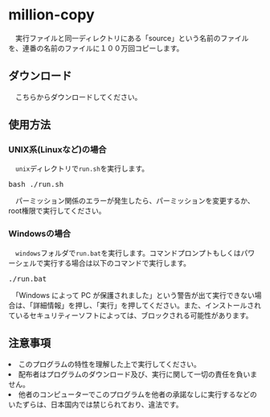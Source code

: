 <h1>million-copy</h1>
<p>
　実行ファイルと同一ディレクトリにある「source」という名前のファイルを、連番の名前のファイルに１００万回コピーします。
</p>

<h2>ダウンロード</h2>
<p>
　こちらからダウンロードしてください。
</p>

<h2>使用方法</h2>
<h3>UNIX系(Linuxなど)の場合</h3>
<p>
　<code>unix</code>ディレクトリで<code>run.sh</code>を実行します。
</p>
<pre>bash ./run.sh</pre>
<P>
　パーミッション関係のエラーが発生したら、パーミッションを変更するか、root権限で実行してください。
</P>

<h3>Windowsの場合</h3>
<p>
　<code>windows</code>フォルダで<code>run.bat</code>を実行します。コマンドプロンプトもしくはパワーシェルで実行する場合は以下のコマンドで実行します。
</p>
<pre>./run.bat</pre>
<P>
　「Windows によって PC が保護されました」という警告が出て実行できない場合は、「詳細情報」を押し、「実行」を押してください。また、インストールされているセキュリティーソフトによっては、ブロックされる可能性があります。
</P>

<h2>注意事項</h2>
<li>このプログラムの特性を理解した上で実行してください。</li>
<li>配布者はプログラムのダウンロード及び、実行に関して一切の責任を負いません。</li>
<li>他者のコンピューターでこのプログラムを他者の承諾なしに実行するなどのいたずらは、日本国内では禁じられており、違法です。</li>
